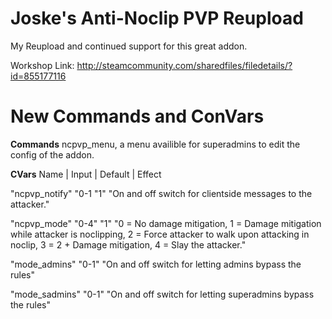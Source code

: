 # Joske's Anti-Noclip PVP Reupload
My Reupload and continued support for this great addon. 

Workshop Link: http://steamcommunity.com/sharedfiles/filedetails/?id=855177116

# New Commands and ConVars

**Commands**
ncpvp_menu, a menu availible for superadmins to edit the config of the addon.

**CVars**
Name | Input | Default | Effect

"ncpvp_notify" "0-1 "1" "On and off switch for clientside messages to the attacker."

"ncpvp_mode" "0-4" "1" "0 = No damage mitigation, 1 = Damage mitigation while attacker is noclipping, 2 = Force attacker to walk upon attacking in noclip, 3 = 2 + Damage mitigation, 4 = Slay the attacker."

"mode_admins" "0-1" "On and off switch for letting admins bypass the rules"

"mode_sadmins" "0-1" "On and off switch for letting superadmins bypass the rules"

